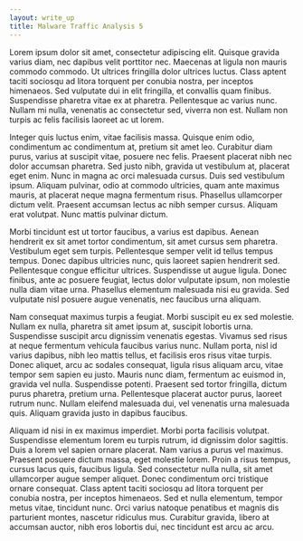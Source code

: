 ```yaml
---
layout: write_up
title: Malware Traffic Analysis 5
---
```




Lorem ipsum dolor sit amet, consectetur adipiscing elit. Quisque gravida varius diam, nec dapibus velit porttitor nec. Maecenas at ligula non mauris commodo commodo. Ut ultrices fringilla dolor ultrices luctus. Class aptent taciti sociosqu ad litora torquent per conubia nostra, per inceptos himenaeos. Sed vulputate dui in elit fringilla, et convallis quam finibus. Suspendisse pharetra vitae ex at pharetra. Pellentesque ac varius nunc. Nullam mi nulla, venenatis ac consectetur sed, viverra non est. Nullam non turpis ac felis facilisis laoreet ac ut lorem.

Integer quis luctus enim, vitae facilisis massa. Quisque enim odio, condimentum ac condimentum at, pretium sit amet leo. Curabitur diam purus, varius at suscipit vitae, posuere nec felis. Praesent placerat nibh nec dolor accumsan pharetra. Sed justo nibh, gravida ut vestibulum at, placerat eget enim. Nunc in magna ac orci malesuada cursus. Duis sed vestibulum ipsum. Aliquam pulvinar, odio at commodo ultricies, quam ante maximus mauris, at placerat neque magna fermentum risus. Phasellus ullamcorper dictum velit. Praesent accumsan lectus ac nibh semper cursus. Aliquam erat volutpat. Nunc mattis pulvinar dictum.

Morbi tincidunt est ut tortor faucibus, a varius est dapibus. Aenean hendrerit ex sit amet tortor condimentum, sit amet cursus sem pharetra. Vestibulum eget sem turpis. Pellentesque semper velit id tellus tempus tempus. Donec dapibus ultricies nunc, quis laoreet sapien hendrerit sed. Pellentesque congue efficitur ultrices. Suspendisse ut augue ligula. Donec finibus, ante ac posuere feugiat, lectus dolor vulputate ipsum, non molestie nulla diam vitae urna. Phasellus elementum malesuada nisi eu gravida. Sed vulputate nisl posuere augue venenatis, nec faucibus urna aliquam.

Nam consequat maximus turpis a feugiat. Morbi suscipit eu ex sed molestie. Nullam ex nulla, pharetra sit amet ipsum at, suscipit lobortis urna. Suspendisse suscipit arcu dignissim venenatis egestas. Vivamus sed risus at neque fermentum vehicula faucibus varius nunc. Nullam porta, nisl id varius dapibus, nibh leo mattis tellus, et facilisis eros risus vitae turpis. Donec aliquet, arcu ac sodales consequat, ligula risus aliquam arcu, vitae tempor sem sapien eu justo. Mauris nunc diam, fermentum ac euismod in, gravida vel nulla. Suspendisse potenti. Praesent sed tortor fringilla, dictum purus pharetra, pretium urna. Pellentesque placerat auctor purus, laoreet rutrum nunc. Nullam eleifend malesuada dui, vel venenatis urna malesuada quis. Aliquam gravida justo in dapibus faucibus.

Aliquam id nisi in ex maximus imperdiet. Morbi porta facilisis volutpat. Suspendisse elementum lorem eu turpis rutrum, id dignissim dolor sagittis. Duis a lorem vel sapien ornare placerat. Nam varius a purus vel maximus. Praesent posuere dictum massa, eget molestie lorem. Proin a risus tempus, cursus lacus quis, faucibus ligula. Sed consectetur nulla nulla, sit amet ullamcorper augue semper aliquet. Donec condimentum orci tristique ornare consequat. Class aptent taciti sociosqu ad litora torquent per conubia nostra, per inceptos himenaeos. Sed et nulla elementum, tempor metus vitae, tincidunt nunc. Orci varius natoque penatibus et magnis dis parturient montes, nascetur ridiculus mus. Curabitur gravida, libero at accumsan auctor, nibh eros lobortis dui, nec tincidunt est arcu ac arcu. 